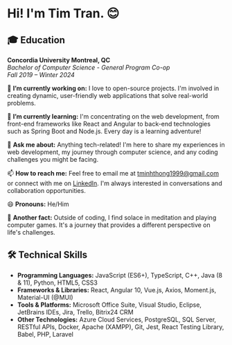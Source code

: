 # Hi! I'm Tim Tran. 😊

## 🎓 Education

**Concordia University Montreal, QC**  
_Bachelor of Computer Science - General Program Co-op_  
*Fall 2019 – Winter 2024*

🔭 **I’m currently working on:** I love to open-source projects. I'm involved in creating dynamic, user-friendly web applications that solve real-world problems.

🌱 **I’m currently learning:** I'm concentrating on the web development, from front-end frameworks like React and Angular to back-end technologies such as Spring Boot and Node.js. Every day is a learning adventure!

💬 **Ask me about:** Anything tech-related! I'm here to share my experiences in web development, my journey through computer science, and any coding challenges you might be facing.

📫 **How to reach me:** Feel free to email me at [tminhthong1999@gmail.com](mailto:tminhthong1999@gmail.com) or connect with me on [LinkedIn](https://www.linkedin.com). I'm always interested in conversations and collaboration opportunities.

😄 **Pronouns:** He/Him

🧘 **Another fact:** Outside of coding, I find solace in meditation and playing computer games. It's a journey that provides a different perspective on life's challenges.

## 🛠 Technical Skills
- **Programming Languages:** JavaScript (ES6+), TypeScript, C++, Java (8 & 11), Python, HTML5, CSS3
- **Frameworks & Libraries:** React, Angular 10, Vue.js, Axios, Moment.js, Material-UI (@MUI)
- **Tools & Platforms:** Microsoft Office Suite, Visual Studio, Eclipse, JetBrains IDEs, Jira, Trello, Bitrix24 CRM
- **Other Technologies:** Azure Cloud Services, PostgreSQL, SQL Server, RESTful APIs, Docker, Apache (XAMPP), Git, Jest, React Testing Library, Babel, PHP, Laravel
